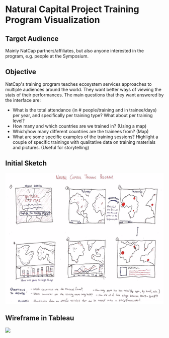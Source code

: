 # Natural Capital Project Training Program Visualization

## Target Audience
Mainly NatCap partners/affiliates, but also anyone interested in the program, e.g. people at the Symposium.

## Objective
NatCap's training program teaches ecosystem services approaches to multiple audiences around the world. They want better ways of viewing the stats of their performances. The main questions that they want answered by the interface are:

- What is the total attendance (in # people/training and in trainee/days) per year, and specifically per training type? What about per training level?
- How many and which countries are we trained in? (Using a map)
- Which/how many different countries are the trainees from? (Map)
- What are some specific examples of the training sessions? Highlight a couple of specific trainings with qualitative data on training materials and pictures. (Useful for storytelling)

## Initial Sketch

<img src="Sketches/InitialSketch.png" width=750>

## Wireframe in Tableau

<img src="tableau.gif" width=750>
